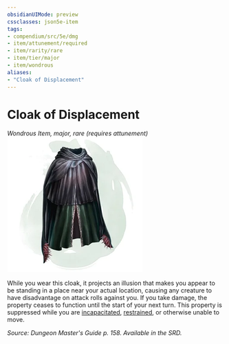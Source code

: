 ```yaml
---
obsidianUIMode: preview
cssclasses: json5e-item
tags:
- compendium/src/5e/dmg
- item/attunement/required
- item/rarity/rare
- item/tier/major
- item/wondrous
aliases: 
- "Cloak of Displacement"
---
```

# Cloak of Displacement
*Wondrous Item, major, rare (requires attunement)*  
![](https://raw.githubusercontent.com/5etools-mirror-2/5etools-img/main/items/DMG/Cloak%20of%20Displacement.webp#right)  


While you wear this cloak, it projects an illusion that makes you appear to be standing in a place near your actual location, causing any creature to have disadvantage on attack rolls against you. If you take damage, the property ceases to function until the start of your next turn. This property is suppressed while you are [incapacitated](/3-Mechanics/CLI/rules/conditions.md#incapacitated), [restrained](/3-Mechanics/CLI/rules/conditions.md#restrained), or otherwise unable to move.

*Source: Dungeon Master's Guide p. 158. Available in the SRD.*